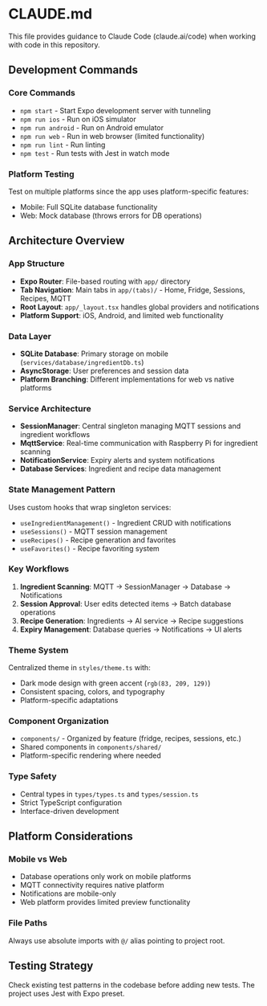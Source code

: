 # CLAUDE.md

This file provides guidance to Claude Code (claude.ai/code) when working with code in this repository.

## Development Commands

### Core Commands
- `npm start` - Start Expo development server with tunneling
- `npm run ios` - Run on iOS simulator  
- `npm run android` - Run on Android emulator
- `npm run web` - Run in web browser (limited functionality)
- `npm run lint` - Run linting
- `npm test` - Run tests with Jest in watch mode

### Platform Testing
Test on multiple platforms since the app uses platform-specific features:
- Mobile: Full SQLite database functionality
- Web: Mock database (throws errors for DB operations)

## Architecture Overview

### App Structure
- **Expo Router**: File-based routing with `app/` directory
- **Tab Navigation**: Main tabs in `app/(tabs)/` - Home, Fridge, Sessions, Recipes, MQTT
- **Root Layout**: `app/_layout.tsx` handles global providers and notifications
- **Platform Support**: iOS, Android, and limited web functionality

### Data Layer
- **SQLite Database**: Primary storage on mobile (`services/database/ingredientDb.ts`)
- **AsyncStorage**: User preferences and session data
- **Platform Branching**: Different implementations for web vs native platforms

### Service Architecture
- **SessionManager**: Central singleton managing MQTT sessions and ingredient workflows
- **MqttService**: Real-time communication with Raspberry Pi for ingredient scanning
- **NotificationService**: Expiry alerts and system notifications
- **Database Services**: Ingredient and recipe data management

### State Management Pattern
Uses custom hooks that wrap singleton services:
- `useIngredientManagement()` - Ingredient CRUD with notifications
- `useSessions()` - MQTT session management  
- `useRecipes()` - Recipe generation and favorites
- `useFavorites()` - Recipe favoriting system

### Key Workflows
1. **Ingredient Scanning**: MQTT → SessionManager → Database → Notifications
2. **Session Approval**: User edits detected items → Batch database operations
3. **Recipe Generation**: Ingredients → AI service → Recipe suggestions
4. **Expiry Management**: Database queries → Notifications → UI alerts

### Theme System
Centralized theme in `styles/theme.ts` with:
- Dark mode design with green accent (`rgb(83, 209, 129)`)
- Consistent spacing, colors, and typography
- Platform-specific adaptations

### Component Organization
- `components/` - Organized by feature (fridge, recipes, sessions, etc.)
- Shared components in `components/shared/`
- Platform-specific rendering where needed

### Type Safety
- Central types in `types/types.ts` and `types/session.ts`
- Strict TypeScript configuration
- Interface-driven development

## Platform Considerations

### Mobile vs Web
- Database operations only work on mobile platforms
- MQTT connectivity requires native platform
- Notifications are mobile-only
- Web platform provides limited preview functionality

### File Paths
Always use absolute imports with `@/` alias pointing to project root.

## Testing Strategy

Check existing test patterns in the codebase before adding new tests. The project uses Jest with Expo preset.